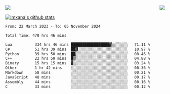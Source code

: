 <p>
  <a href="https://count.getloli.com/"><img src="https://count.getloli.com/get/@xana.readme?theme=moebooru-h"></a>
  <img src="https://weather-icon.journeyad.repl.co/@hangzhou?v=1" align="right">
</p>


<a href="https://github.com/imxana"><img align="center" src="https://github-readme-stats.vercel.app/api?username=imxana&show_icons=true&include_all_commits=true&hide_border=tru&custom_title=imxana%27s%20Github%20Stats" alt="imxana's github stats" /></a> 

<!--START_SECTION:waka-->

```txt
From: 22 March 2023 - To: 05 November 2024

Total Time: 470 hrs 46 mins

Lua          334 hrs 46 mins █████████████████▓░░░░░░░   71.11 %
C#           51 hrs 39 mins  ██▓░░░░░░░░░░░░░░░░░░░░░░   10.97 %
Python       39 hrs 50 mins  ██░░░░░░░░░░░░░░░░░░░░░░░   08.46 %
C++          22 hrs 59 mins  █▒░░░░░░░░░░░░░░░░░░░░░░░   04.88 %
Binary       15 hrs 15 mins  ▓░░░░░░░░░░░░░░░░░░░░░░░░   03.24 %
Other        1 hr 42 mins    ░░░░░░░░░░░░░░░░░░░░░░░░░   00.36 %
Markdown     58 mins         ░░░░░░░░░░░░░░░░░░░░░░░░░   00.21 %
JavaScript   48 mins         ░░░░░░░░░░░░░░░░░░░░░░░░░   00.17 %
Assembly     44 mins         ░░░░░░░░░░░░░░░░░░░░░░░░░   00.16 %
C            33 mins         ░░░░░░░░░░░░░░░░░░░░░░░░░   00.12 %
```

<!--END_SECTION:waka-->
